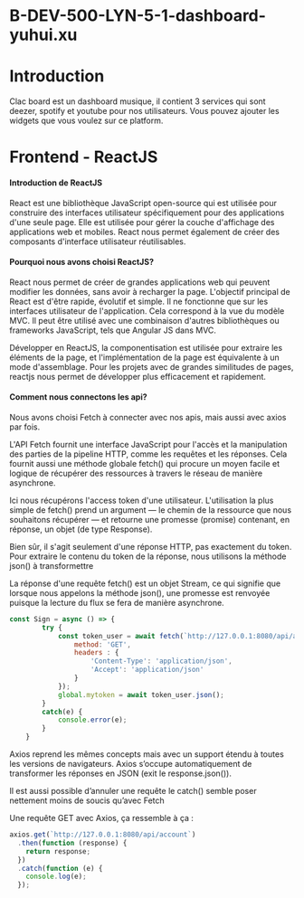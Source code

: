 # B-DEV-500-LYN-5-1-dashboard-yuhui.xu

# Introduction

Clac board est un dashboard musique, il contient 3 services qui sont deezer, spotify et youtube pour nos utilisateurs. Vous pouvez ajouter les widgets que vous voulez sur ce platform.
<br/>

# Frontend - ReactJS
#### Introduction de ReactJS
React est une bibliothèque JavaScript open-source qui est utilisée pour construire des interfaces utilisateur spécifiquement pour des applications d'une seule page. Elle est utilisée pour gérer la couche d'affichage des applications web et mobiles. React nous permet également de créer des composants d'interface utilisateur réutilisables.
<br/>
#### Pourquoi nous avons choisi ReactJS?
React nous permet de créer de grandes applications web qui peuvent modifier les données, sans avoir à recharger la page. L'objectif principal de React est d'être rapide, évolutif et simple. Il ne fonctionne que sur les interfaces utilisateur de l'application. Cela correspond à la vue du modèle MVC. Il peut être utilisé avec une combinaison d'autres bibliothèques ou frameworks JavaScript, tels que Angular JS dans MVC.

Développer en ReactJS, la componentisation est utilisée pour extraire les éléments de la page, et l'implémentation de la page est équivalente à un mode d'assemblage. Pour les projets avec de grandes similitudes de pages, reactjs nous permet de développer plus efficacement et rapidement.
<br/>
#### Comment nous connectons les api?
Nous avons choisi Fetch à connecter avec nos apis, mais aussi avec axios par fois.

L'API Fetch fournit une interface JavaScript pour l'accès et la manipulation des parties de la pipeline HTTP, comme les requêtes et les réponses. Cela fournit aussi une méthode globale fetch() qui procure un moyen facile et logique de récupérer des ressources à travers le réseau de manière asynchrone.

Ici nous récupérons l'access token d'une utilisateur. L'utilisation la plus simple de fetch() prend un argument — le chemin de la ressource que nous souhaitons récupérer — et retourne une promesse (promise) contenant, en réponse, un objet (de type Response).

Bien sûr, il s'agit seulement d'une réponse HTTP, pas exactement du token. Pour extraire le contenu du token de la réponse, nous utilisons la méthode json() à transformettre

La réponse d'une requête fetch() est un objet Stream, ce qui signifie que lorsque nous appelons la méthode json(), une promesse est renvoyée puisque la lecture du flux se fera de manière asynchrone.

```js
const Sign = async () => { 
        try {
            const token_user = await fetch(`http://127.0.0.1:8080/api/account?username=${username}&password=${pwd}`, {
                method: 'GET',
                headers : { 
                    'Content-Type': 'application/json',
                    'Accept': 'application/json'
                }
            });
            global.mytoken = await token_user.json();
        }
        catch(e) {
            console.error(e);
        }
    }
```

Axios reprend les mêmes concepts mais avec un support étendu à toutes les versions de navigateurs. Axios s’occupe automatiquement de transformer les réponses en JSON (exit le response.json()).

Il est aussi possible d’annuler une requête le catch() semble poser nettement moins de soucis qu’avec Fetch

Une requête GET avec Axios, ça ressemble à ça :
```js
axios.get(`http://127.0.0.1:8080/api/account`)
  .then(function (response) {
    return response;
  })
  .catch(function (e) {
    console.log(e);
  });
```
